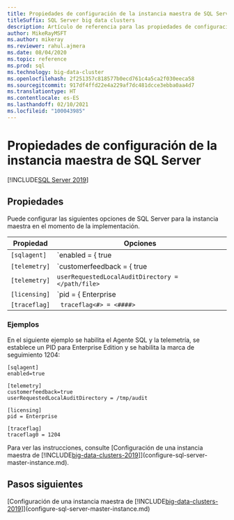 ```yaml
---
title: Propiedades de configuración de la instancia maestra de SQL Server
titleSuffix: SQL Server big data clusters
description: Artículo de referencia para las propiedades de configuración de la instancia maestra de SQL Server.
author: MikeRayMSFT
ms.author: mikeray
ms.reviewer: rahul.ajmera
ms.date: 08/04/2020
ms.topic: reference
ms.prod: sql
ms.technology: big-data-cluster
ms.openlocfilehash: 2f251357c818577b0ecd761c4a5ca2f030eeca58
ms.sourcegitcommit: 917df4ffd22e4a229af7dc481dcce3ebba0aa4d7
ms.translationtype: HT
ms.contentlocale: es-ES
ms.lasthandoff: 02/10/2021
ms.locfileid: "100043985"
---
```

# <a name="sql-server-master-instance-configuration-properties"></a>Propiedades de configuración de la instancia maestra de SQL Server

[!INCLUDE[SQL Server 2019](../includes/applies-to-version/sqlserver2019.md)]

## <a name="properties"></a>Propiedades

Puede configurar las siguientes opciones de SQL Server para la instancia maestra en el momento de la implementación.

|Propiedad|Opciones|
| --- | --- |
|`[sqlagent]`|`enabled = { true | false }` |
|`[telemetry]`|`customerfeedback = { true | false }` |
|`[telemetry]`|`userRequestedLocalAuditDirectory = </path/file>`|
|`[licensing]`| `pid = { Enterprise | Developer }`|
|`[traceflag]`|` traceflag<#> = <####>`|

### <a name="examples"></a>Ejemplos

En el siguiente ejemplo se habilita el Agente SQL y la telemetría, se establece un PID para Enterprise Edition y se habilita la marca de seguimiento 1204:

```
[sqlagent]
enabled=true

[telemetry]
customerfeedback=true
userRequestedLocalAuditDirectory = /tmp/audit

[licensing]
pid = Enterprise

[traceflag]
traceflag0 = 1204
```

Para ver las instrucciones, consulte [Configuración de una instancia maestra de [!INCLUDE[big-data-clusters-2019](../includes/ssbigdataclusters-ss-nover.md)]](configure-sql-server-master-instance.md).

## <a name="next-steps"></a>Pasos siguientes

[Configuración de una instancia maestra de [!INCLUDE[big-data-clusters-2019](../includes/ssbigdataclusters-ss-nover.md)]](configure-sql-server-master-instance.md)

